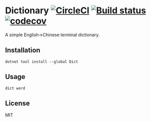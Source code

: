 # Dictionary [![CircleCI](https://circleci.com/gh/Frederick-S/Dictionary.svg?style=shield)](https://circleci.com/gh/Frederick-S/Dictionary) [![Build status](https://ci.appveyor.com/api/projects/status/x4kds2m7qri4lmky/branch/master?svg=true)](https://ci.appveyor.com/project/Frederick-S/dictionary/branch/master) [![codecov](https://codecov.io/gh/Frederick-S/Dictionary/branch/master/graph/badge.svg)](https://codecov.io/gh/Frederick-S/Dictionary)

A simple English->Chinese terminal dictionary.

## Installation
```
dotnet tool install --global Dict
```

## Usage
```
dict word
```

## License
MIT
